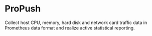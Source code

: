 # ProPush
Collect host CPU, memory, hard disk and network card traffic data in Prometheus data format and realize active statistical reporting.
